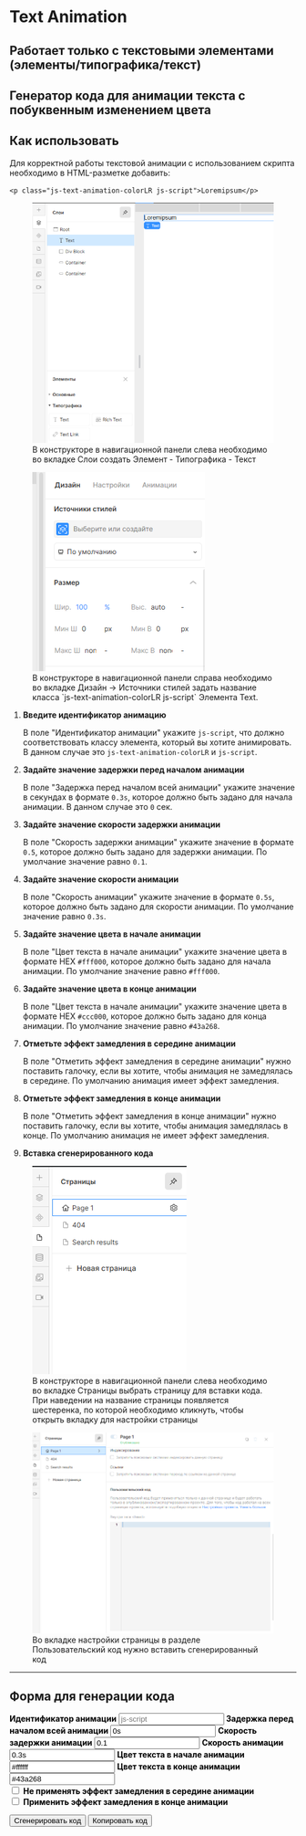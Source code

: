 # Text Animation

## Работает только с текстовыми элементами (элементы/типографика/текст)

## Генератор кода для анимации текста c побуквенным изменением цвета

## Как использовать

Для корректной работы текстовой анимации с использованием скрипта необходимо в HTML-разметке добавить:
<!-- markdownlint-disable MD040 -->
```
<p class="js-text-animation-colorLR js-script">Loremipsum</p>
```

<!-- markdownlint-disable MD041 -->
<!-- markdownlint-disable MD033 -->
<figure>
  <img src="../assets/add-text-element-1.png" class="lottie1" alt="div" />
  <figcaption>В конструкторе в навигационной панели слева необходимо во вкладке Слои создать Элемент - Типографика - Текст</figcaption>
</figure>

<figure>
  <img src="../assets/add-text-element-2.png" class="lottie2" alt="class" />
  <figcaption>В конструкторе в навигационной панели справа необходимо во вкладке Дизайн -> Источники
  стилей задать название класса `js-text-animation-colorLR js-script` Элемента Text.</figcaption>
</figure>

1. **Введите идентификатор анимацию**

   В поле "Идентификатор анимации" укажите `js-script`, что должно соответствовать классу элемента, который вы хотите анимировать. В данном случае это `js-text-animation-colorLR` и `js-script`.

2. **Задайте значение задержки перед началом анимации**

   В поле "Задержка перед началом всей анимации" укажите значение в секундах в формате `0.3s`, которое должно быть задано для начала анимации. В данном случае это `0` сек.

3. **Задайте значение скорости задержки анимации**

   В поле "Скорость задержки анимации" укажите значение в формате `0.5`, которое должно быть задано для задержки анимации. По умолчание значение равно `0.1`.

4. **Задайте значение скорости анимации**

    В поле "Скорость анимации" укажите значение в формате `0.5s`, которое должно быть задано для скорости анимации. По умолчание значение равно `0.3s`.

5. **Задайте значение цвета в начале анимации**

    В поле "Цвет текста в начале анимации" укажите значение цвета в формате HEX `#fff000`, которое должно быть задано для начала анимации. По умолчание значение равно `#fff000`.

6. **Задайте значение цвета в конце анимации**

    В поле "Цвет текста в начале анимации" укажите значение цвета в формате HEX `#ссс000`, которое должно быть задано для конца анимации. По умолчание значение равно `#43a268`.

7. **Отметьте  эффект замедления в середине анимации**

   В поле "Отметить эффект замедления в середине анимации" нужно поставить галочку, если вы хотите, чтобы анимация не замедлялась в середине. По умолчанию анимация имеет эффект замедления.

8. **Отметьте  эффект замедления в конце анимации**

    В поле "Отметить эффект замедления в конце анимации" нужно поставить галочку, если вы хотите, чтобы анимация замедлялась в конце. По умолчанию анимация не имеет эффект замедления.

9. **Вставка сгенерированного кода**

<!-- markdownlint-disable MD041 -->
<!-- markdownlint-disable MD033 -->
<figure>
  <img src="../assets/insert-code-1.png" class="lottie" alt="div" />
  <figcaption>В конструкторе в навигационной панели слева необходимо во вкладке Страницы выбрать страницу для вставки кода.
  При наведении на название страницы появляется шестеренка, по которой необходимо кликнуть, чтобы открыть вкладку для настройки страницы</figcaption>
</figure>

<figure>
  <img src="../assets/insert-code-2.png" class="lottie" alt="class" />
  <figcaption>Во вкладке настройки страницы в разделе Пользовательский код нужно вставить сгенерированный код</figcaption>
</figure>

---

## Форма для генерации кода

<!-- markdownlint-disable MD041 -->
<!-- markdownlint-disable MD033 -->

<div id="colorLR-generator">
  <label for="colorLR-animationID" style="font-weight:bold; color: #000;">Идентификатор анимации</label>
  <input type="text" id="colorLR-animationID" value="" placeholder="js-script">
  <label for="colorLR-delayBeforeStart" style="font-weight:bold; color: #000;">Задержка перед началом всей анимации</label>
  <input type="text" id="colorLR-delayBeforeStart" value="0s" placeholder="0s">
   <label for="colorLR-animationDalay" style="font-weight:bold; color: #000;">Скорость задержки анимации</label>
  <input type="text" id="colorLR-animationDalay" value="0.1" placeholder="0.01">
  <label for="colorLR-animationSpeed" style="font-weight:bold; color: #000;">Скорость анимации</label>
  <input type="text" id="colorLR-animationSpeed" value="0.3s" placeholder="0.3s">
  <label for="colorLR-colorFrom" style="font-weight:bold; color: #000;">Цвет текста в начале анимации</label>
  <input type="text" id="colorLR-colorFrom" value="#ffffff" placeholder="#ffffff">
  <label for="colorLR-colorTo" style="font-weight:bold; color: #000;">Цвет текста в конце анимации</label>
  <input type="text" id="colorLR-colorTo" value="#43a268" placeholder="#43a268">
  <div class="checkbox">
    <div class="checkbox_wrapper">
        <input type="checkbox" id="colorLR-slowdownEffect" value="true">
        <label for="colorLR-slowdownEffect" style="font-weight:bold; color: #000;">Не применять эффект замедления в середине анимации</label>
    </div>
    <div class="checkbox_wrapper">
        <input type="checkbox" id="colorLR-endSlowdownEffect" value="false">
        <label for="colorLR-endSlowdownEffect" style="font-weight:bold; color: #000;">Применить эффект замедления в конце анимации</label>
    </div>
  </div>

  <button id="generate-colorLR">Сгенерировать код</button>
  <button id="copy-colorLR">Копировать код</button>
  <h2 id="title" style="display: none">Пример сгенерированного кода</h2>
  <pre id="colorLR-output"></pre>
</div>
